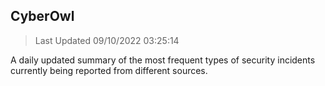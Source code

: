 ## CyberOwl 
> Last Updated 09/10/2022 03:25:14 


A daily updated summary of the most frequent types of security incidents currently being reported from different sources.

